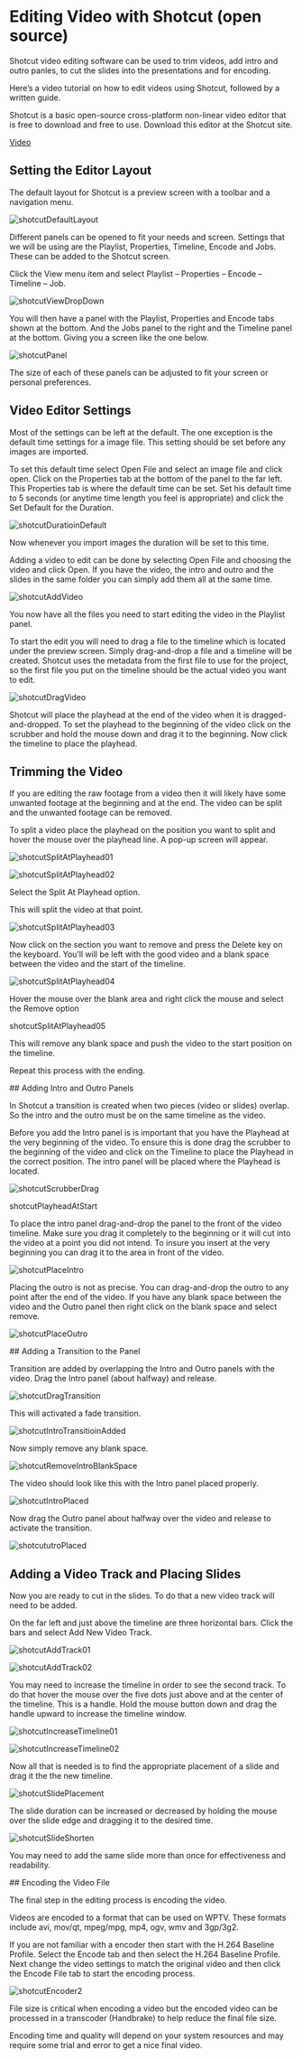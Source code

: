 # Editing Video with Shotcut (open source)

Shotcut video editing software can be used to trim videos, add intro and outro panles, to cut the slides into the presentations and for encoding.

Here’s a video tutorial on how to edit videos using Shotcut, followed by a written guide.

Shotcut is a basic open-source cross-platform non-linear video editor that is free to download and free to use. Download this editor at the Shotcut site.

[Video](https://videopress.com/embed/OktT3yju)

## Setting the Editor Layout

The default layout for Shotcut is a preview screen with a toolbar and a navigation menu.

![shotcutDefaultLayout](./images/shotcut-default-layout.png)

Different panels can be opened to fit your needs and screen. Settings that we will be using are the Playlist, Properties, Timeline, Encode and Jobs. These can be added to the Shotcut screen.

Click the View menu item and select Playlist – Properties – Encode – Timeline – Job.

![shotcutViewDropDown](./images/shotcut-view-drop-down.png)

You will then have a panel with the Playlist, Properties and Encode tabs shown at the bottom. And the Jobs panel to the right and the Timeline panel at the bottom. Giving you a screen like the one below.

![shotcutPanel](./images/shotcut-panel.png)

The size of each of these panels can be adjusted to fit your screen or personal preferences.

## Video Editor Settings

Most of the settings can be left at the default. The one exception is the default time settings for a image file. This setting should be set before any images are imported.

To set this default time select Open File and select an image file and click open. Click on the Properties tab at the bottom of the panel to the far left. This Properties tab is where the default time can be set. Set his default time to 5 seconds (or anytime time length you feel is appropriate) and click the Set Default for the Duration.

![shotcutDuratioinDefault](./images/shotcut-duratioin-default.png)

Now whenever you import images the duration will be set to this time.

Adding a video to edit can be done by selecting Open File and choosing the video and click Open. If you have the video, the intro and outro and the slides in the same folder you can simply add them all at the same time.

![shotcutAddVideo](./images/shotcut-add-video.png)

You now have all the files you need to start editing the video in the Playlist panel.

To start the edit you will need to drag a file to the timeline which is located under the preview screen. Simply drag-and-drop a file and a timeline will be created. Shotcut uses the metadata from the first file to use for the project, so the first file you put on the timeline should be the actual video you want to edit.

![shotcutDragVideo](./images/shotcut-drag-video.png)

Shotcut will place the playhead at the end of the video when it is dragged-and-dropped. To set the playhead to the beginning of the video click on the scrubber and hold the mouse down and drag it to the beginning. Now click the timeline to place the playhead.

## Trimming the Video

If you are editing the raw footage from a video then it will likely have some unwanted footage at the beginning and at the end. The video can be split and the unwanted footage can be removed.

To split a video place the playhead on the position you want to split and hover the mouse over the playhead line. A pop-up screen will appear.

![shotcutSplitAtPlayhead01](./images/shotcutSplitAtPlayhead01.png)

![shotcutSplitAtPlayhead02](./images/shotcutSplitAtPlayhead02.png)

Select the Split At Playhead option.

This will split the video at that point.

![shotcutSplitAtPlayhead03](./images/shotcutSplitAtPlayhead03.png)

Now click on the section you want to remove and press the Delete key on the keyboard. You’ll will be left with the good video and a blank space between the video and the start of the timeline.

![shotcutSplitAtPlayhead04](./images/shotcutSplitAtPlayhead04.png)

Hover the mouse over the blank area and right click the mouse and select the Remove option

shotcutSplitAtPlayhead05

This will remove any blank space and push the video to the start position on the timeline.

Repeat this process with the ending.

## Adding Intro and Outro Panels

In Shotcut a transition is created when two pieces (video or slides) overlap. So the intro and the outro must be on the same timeline as the video.

Before you add the Intro panel is is important that you have the Playhead at the very beginning of the video. To ensure this is done drag the scrubber to the beginning of the video and click on the Timeline to place the Playhead in the correct position. The intro panel will be placed where the Playhead is located.

![shotcutScrubberDrag](./images/shotcutScrubberDrag-1024x317.png)

shotcutPlayheadAtStart

To place the intro panel drag-and-drop the panel to the front of the video timeline. Make sure you drag it completely to the beginning or it will cut into the video at a point you did not intend. To insure you insert at the very beginning you can drag it to the area in front of the video.

![shotcutPlaceIntro](./images/shotcutPlaceIntro-1024x434.png)

Placing the outro is not as precise. You can drag-and-drop the outro to any point after the end of the video. If you have any blank space between the video and the Outro panel then right click on the blank space and select remove.

![shotcutPlaceOutro](./images/shotcutPlaceOutro.png)

## Adding a Transition to the Panel

Transition are added by overlapping the Intro and Outro panels with the video. Drag the Intro panel (about halfway) and release.

![shotcutDragTransition](./images/shotcutDragTransition-1024x410.png)

This will activated a fade transition.

![shotcutIntroTransitioinAdded](./images/shotcutIntroTransitioinAdded.png)

Now simply remove any blank space.

![shotcutRemoveIntroBlankSpace](./images/shotcutRemoveIntroBlankSpace.png)

The video should look like this with the Intro panel placed properly.

![shotcutIntroPlaced](./images/shotcutIntroPlaced)

Now drag the Outro panel about halfway over the video and release to activate the transition.

![shotcututroPlaced](./images/shotcututroPlaced.png)

## Adding a Video Track and Placing Slides

Now you are ready to cut in the slides. To do that a new video track will need to be added.

On the far left and just above the timeline are three horizontal bars. Click the bars and select Add New Video Track.

![shotcutAddTrack01](./images/shotcutAddTrack01.png)

![shotcutAddTrack02](./images/shotcutAddTrack02.png)

You may need to increase the timeline in order to see the second track.
To do that hover the mouse over the five dots just above and at the center of the timeline. This is a handle. Hold the mouse button down and drag the handle upward to increase the timeline window.

![shotcutIncreaseTimeline01](./images/shotcutIncreaseTimeline01.png)

![shotcutIncreaseTimeline02](./images/shotcutIncreaseTimeline02)

Now all that is needed is to find the appropriate placement of a slide and drag it the the new timeline.

![shotcutSlidePlacement](./images/shotcutSlidePlacement-1024x737.png)

The slide duration can be increased or decreased by holding the mouse over the slide edge and dragging it to the desired time.

![shotcutSlideShorten](./images/shotcutSlideShorten.png)

You may need to add the same slide more than once for effectiveness and readability.

## Encoding the Video File

The final step in the editing process is encoding the video.

Videos are encoded to a format that can be used on WPTV. These formats include avi, mov/qt, mpeg/mpg, mp4, ogv, wmv and 3gp/3g2.

If you are not familiar with a encoder then start with the H.264 Baseline Profile. Select the Encode tab and then select the H.264 Baseline Profile. Next change the video settings to match the original video and then click the Encode File tab to start the encoding process.

![shotcutEncoder2](./images/shotcutEncoder2.png)

File size is critical when encoding a video but the encoded video can be processed in a transcoder (Handbrake) to help reduce the final file size.

Encoding time and quality will depend on your system resources and may require some trial and error to get a nice final video.